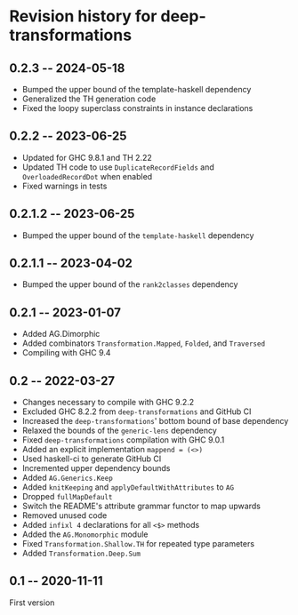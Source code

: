 # Revision history for deep-transformations

## 0.2.3 -- 2024-05-18

* Bumped the upper bound of the template-haskell dependency
* Generalized the TH generation code
* Fixed the loopy superclass constraints in instance declarations

## 0.2.2 -- 2023-06-25

* Updated for GHC 9.8.1 and TH 2.22
* Updated TH code to use `DuplicateRecordFields` and `OverloadedRecordDot` when enabled
* Fixed warnings in tests

## 0.2.1.2 -- 2023-06-25

* Bumped the upper bound of the `template-haskell` dependency

## 0.2.1.1 -- 2023-04-02

* Bumped the upper bound of the `rank2classes` dependency

## 0.2.1 -- 2023-01-07

* Added AG.Dimorphic
* Added combinators `Transformation.Mapped`, `Folded`, and `Traversed`
* Compiling with GHC 9.4

## 0.2 -- 2022-03-27

* Changes necessary to compile with GHC 9.2.2
* Excluded GHC 8.2.2 from `deep-transformations` and GitHub CI
* Increased the `deep-transformations`' bottom bound of base dependency
* Relaxed the bounds of the `generic-lens` dependency
* Fixed `deep-transformations` compilation with GHC 9.0.1
* Added an explicit implementation `mappend = (<>)`
* Used haskell-ci to generate GitHub CI
* Incremented upper dependency bounds
* Added `AG.Generics.Keep`
* Added `knitKeeping` and `applyDefaultWithAttributes` to `AG`
* Dropped `fullMapDefault`
* Switch the README's attribute grammar functor to map upwards
* Removed unused code
* Added `infixl 4` declarations for all `<$>` methods
* Added the `AG.Monomorphic` module
* Fixed `Transformation.Shallow.TH` for repeated type parameters
* Added `Transformation.Deep.Sum`

## 0.1 -- 2020-11-11

First version
